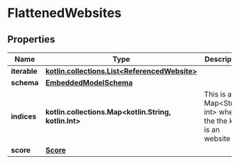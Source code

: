 
# FlattenedWebsites

## Properties
Name | Type | Description | Notes
------------ | ------------- | ------------- | -------------
**iterable** | [**kotlin.collections.List&lt;ReferencedWebsite&gt;**](ReferencedWebsite.md) |  | 
**schema** | [**EmbeddedModelSchema**](EmbeddedModelSchema.md) |  |  [optional]
**indices** | **kotlin.collections.Map&lt;kotlin.String, kotlin.Int&gt;** | This is a Map&lt;String, int&gt; where the the key is an website id. |  [optional]
**score** | [**Score**](Score.md) |  |  [optional]



